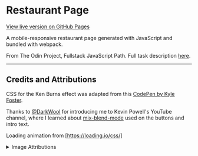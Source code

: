 # Restaurant Page

[View live version on GitHub Pages](https://kathyavini.github.io/Restaurant-Page/)

A mobile-responsive restaurant page generated with JavaScript and bundled with webpack.

From The Odin Project, Fullstack JavaScript Path. Full task description [here](https://www.theodinproject.com/paths/full-stack-javascript/courses/javascript/lessons/restaurant-page).


------------------

## Credits and Attributions

CSS for the Ken Burns effect was adapted from this [CodePen by Kyle Foster](https://codepen.io/hkfoster/pen/kechC).

Thanks to [@DarkWool](https://github.com/DarkWool) for introducing me to Kevin Powell's YouTube channel, where I learned about [mix-blend-mode](https://youtu.be/TAA89nkEuhw) used on the buttons and intro text.

Loading animation from [https://loading.io/css/]

<details><summary>Image Attributions</summary>

### Attributions
  Photographs of sweets by stockimagefactorycom and laddoo vector by pikisuperstar are from [https://www.freepik.com]

  Chai video by [Charlotte May](https://www.pexels.com/@charlotte-may) on [Pexels](https://www.pexels.com/video/hot-beverage-on-a-porcelain-teacup-5935120/)
  
</details>